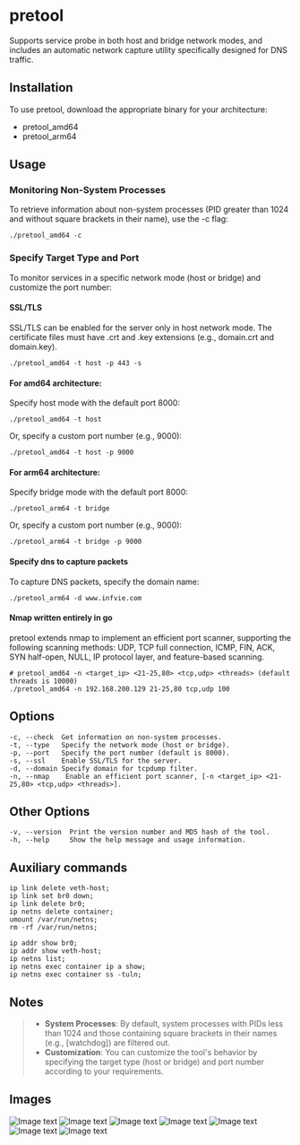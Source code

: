 # pretool

Supports service probe in both host and bridge network modes, and includes an automatic network capture utility specifically designed for DNS traffic.

## Installation

To use pretool, download the appropriate binary for your architecture:

- pretool_amd64
- pretool_arm64

## Usage
### Monitoring Non-System Processes

To retrieve information about non-system processes (PID greater than 1024 and without square brackets in their name), use the -c flag:

```
./pretool_amd64 -c
```

### Specify Target Type and Port

To monitor services in a specific network mode (host or bridge) and customize the port number:

#### SSL/TLS

SSL/TLS can be enabled for the server only in host network mode. The certificate files must have .crt and .key extensions (e.g., domain.crt and domain.key).

```
./pretool_amd64 -t host -p 443 -s
```

#### For amd64 architecture:

Specify host mode with the default port 8000:

```
./pretool_amd64 -t host
```

Or, specify a custom port number (e.g., 9000):

```
./pretool_amd64 -t host -p 9000
```

#### For arm64 architecture:

Specify bridge mode with the default port 8000:

```
./pretool_arm64 -t bridge
```

Or, specify a custom port number (e.g., 9000):

```
./pretool_arm64 -t bridge -p 9000
```

#### Specify dns to capture packets

To capture DNS packets, specify the domain name:

```
./pretool_arm64 -d www.infvie.com
```

#### Nmap written entirely in go

pretool extends nmap to implement an efficient port scanner, supporting the following scanning methods: UDP, TCP full connection, ICMP, FIN, ACK, SYN half-open, NULL, IP protocol layer, and feature-based scanning.

```
# pretool_amd64 -n <target_ip> <21-25,80> <tcp,udp> <threads> (default threads is 10000)
./pretool_amd64 -n 192.168.200.129 21-25,80 tcp,udp 100
```

## Options

```
-c, --check  Get information on non-system processes.
-t, --type   Specify the network mode (host or bridge).
-p, --port   Specify the port number (default is 8000).
-s, --ssl    Enable SSL/TLS for the server.
-d, --domain Specify domain for tcpdump filter.
-n, --nmap    Enable an efficient port scanner, [-n <target_ip> <21-25,80> <tcp,udp> <threads>].

```

## Other Options

```
-v, --version  Print the version number and MD5 hash of the tool.
-h, --help     Show the help message and usage information.
```

## Auxiliary commands

```
ip link delete veth-host;
ip link set br0 down;
ip link delete br0;
ip netns delete container;
umount /var/run/netns;
rm -rf /var/run/netns;

ip addr show br0;
ip addr show veth-host;
ip netns list;
ip netns exec container ip a show;
ip netns exec container ss -tuln;
```

## Notes
>- **System Processes**: By default, system processes with PIDs less than 1024 and those containing square brackets in their names (e.g., [watchdog]) are filtered out.
>- **Customization**: You can customize the tool's behavior by specifying the target type (host or bridge) and port number according to your requirements.

## Images
![Image text](https://mirrors.infvie.org/image/pretool/20240717211427.png)
![Image text](https://mirrors.infvie.org/image/pretool/20240717211532.png)
![Image text](https://mirrors.infvie.org/image/pretool/20240717211902.png)
![Image text](https://mirrors.infvie.org/image/pretool/20240717213057.png)
![Image text](https://mirrors.infvie.org/image/pretool/20240717213356.png)
![Image text](https://mirrors.infvie.org/image/pretool/20240717213735.png)
![Image text](https://mirrors.infvie.org/image/pretool/20240717214128.png)